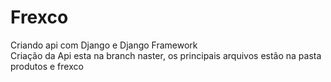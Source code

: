 # Frexco
Criando api com Django e Django Framework <br>
Criação da Api esta na branch naster, os principais arquivos estão na pasta produtos e frexco

